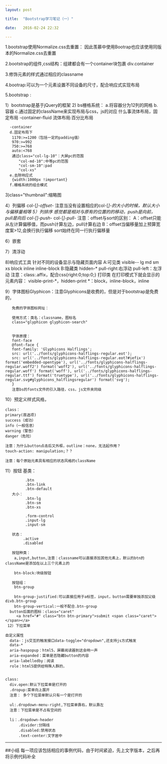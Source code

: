 ```yaml
---
layout: post

title:  "Bootstrap学习笔记（一）"

date:   2016-02-24 22:32

---
```


1.bootstrap使用Normalize.css去重置：
  因此羡慕中使用Bootrap也应该使用同版本的Normalize.css去重置

2.bootstrap的组件,css结构：组建都会有一个container块包裹
     div.container

3.修饰元素的样式通过相应的classname


4.bootrap:可以为一个元素设置不同设备的尺寸，配合响应式实现布局

5.bootstrap :

  1）bootstrap是基于jQuery的框架
  2) bs栅格系统：
     a.将容器分为12列的网格
     b.容器
     c.通过固定的className来实现布局与css，js的对应
      什么事流体布局，固定布局
      -container-fluid
       流体布局:百分比布局

      -container
      d.固定布局下
       1170:>=1200（包括一定的padding值）
       970:>=992
       750:>=768
       auto:<768
       通过class="col-lg-10"：大屏pc的范围
          "col-md-10":中等pc的范围
          "col-sm-10":pad
          "col-xs"
      e.去除响应式
       {width:1000px !important}
      f.栅格系统的组合模式
   3)class="thumbnail":缩略图

   4）列偏移
     col-[*]-offset-*
     注意当没有设置相应的col-[*]-*的大小的时候，默认大小与偏移量相等
   5）列排序 感觉都是相对与原有的位置的的移动，push是向前，pull是向后
     col-[*]-push-*
     col-[*]-pull-*
      注意：offset与sort的区别：
           A：offset只能从左计算偏移值，而push计算左边，pull计算右边
           B：offset当偏移量加上预算宽度案>12,会换行执行偏移
              sort始终在同一行执行偏移量

   6）嵌套

   7）清浮动
     <div class="clearfix"></div>
   8)响应式工具
     针对不同的设备显示与隐藏页面内容
       A:可见类  visible-*-*
         lg md sm xs
         block inline inline-block
       B:隐藏类  hidden-*
       pull-right:右浮动
       pull-left：左浮动
       注意：class:.affix，配合css{right:0;top:0;}
     打印类
      在打印模式下就会显示的元素内容：
      visible-print-*，hidden-print
      *：block，inline-block，inline

   9）字体图标Glyphicon：注意Glyphicons是收费的，但是对于bootstrap是免费的，

       免费的字体图标网址：

       使用方式：类名：classname，图标名
       class="glyphicon glyphicon-search"


       字体原理：
       font-face
       @font-face {
       font-family: 'Glyphicons Halflings';  
       src: url('../fonts/glyphicons-halflings-regular.eot');
       src: url('../fonts/glyphicons-halflings-regular.eot?#iefix') format('embedded-opentype'), url('../fonts/glyphicons-halflings-regular.woff2') format('woff2'), url('../fonts/glyphicons-halflings-regular.woff') format('woff'), url('../fonts/glyphicons-halflings-regular.ttf') format('truetype'), url('../fonts/glyphicons-halflings-regular.svg#glyphicons_halflingsregular') format('svg');
       }
       注意bs的fonts文件的引入路径，css，js文件夹同级

  10）预定义样式风格，

    class：
    primary(首选项)
    success（成功）
    info（一般信息）
    warning（警告）
    danger（危险）

    注意：为什么button点击后又外框，outline：none，无法起作用？
    touch-action: manipulation;？？

    注意：每个原始元素具有相应的状态风格的className

   11）按钮
       基类：

             .btn
             .btn-link
             .btn-default
       大小：
             .btn-lg
             .btn-sm
             .btn-xs

             .form-control
             .input-lg
             .input-sm

       状态：
            .active
            .disabled

       按钮种类：
        a,input,button,注意：classname可以直接添加其他元素上，默认的btn的className是添加在以上三个元素上的

        btn-block:块级按钮

       按钮组：
        btn-group

        btn-group-justified:可以直接应用于a标签，input，button需要单独添加父级divb.btn-group
        btn-group-vertical:一般不配合.btn-group
      button后面的图标：class="caret"
         <a href="#" class="btn btn-primary">submit <span class="caret"></span></a>
     12）下拉菜单

	自定义属性
	  data-：js交互的触发接口data-toggle="dropdown",还支持js方式触发
      data-*
      aria-haspopup：html5，屏幕阅读器到这会响一声
      aria-expanded：菜单是否隐藏button的内容
      aria-labelledby：阅读
      role：html5提供给特殊人群的，


    class:
      div.open:默认下拉菜单是打开的
      .dropup:菜单向上展开
      注意： 多个下拉菜单默认只有一个是打开的

      ul:.dropdown-menu-right,下拉菜单靠右，默认靠左
      注意：下拉菜单是不占有空间的

      li：.dropdown-header
          .divider:分隔线
          .disabled:禁用状态
          .text-center:文字居中


----------

##小结
   每一项应该包括相应的事例代码，由于时间紧迫，先上文字版本，之后再将示例代码补全
 
